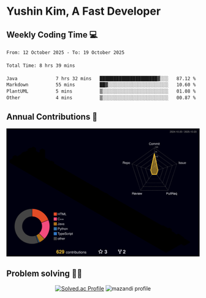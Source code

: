 # Yushin Kim, A Fast Developer

## Weekly Coding Time 💻

<!--START_SECTION:waka-->

```txt
From: 12 October 2025 - To: 19 October 2025

Total Time: 8 hrs 39 mins

Java              7 hrs 32 mins   █████████████████████▓░░░   87.12 %
Markdown          55 mins         ██▓░░░░░░░░░░░░░░░░░░░░░░   10.60 %
PlantUML          5 mins          ▒░░░░░░░░░░░░░░░░░░░░░░░░   01.08 %
Other             4 mins          ▒░░░░░░░░░░░░░░░░░░░░░░░░   00.87 %
```

<!--END_SECTION:waka-->

## Annual Contributions 🏃

![](./profile-3d-contrib/profile-night-rainbow.svg)

## Problem solving 👨‍💻

<div align="center">

[![Solved.ac Profile](http://mazassumnida.wtf/api/v2/generate_badge?boj=kys010306)](https://solved.ac/kys010306)
![mazandi profile](http://mazandi.herokuapp.com/api?handle=kys010306&theme=dark)

</div>
